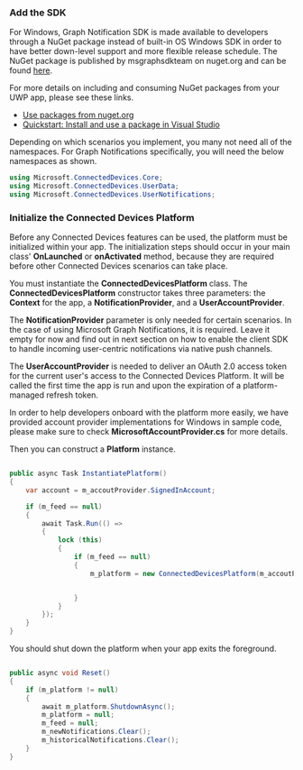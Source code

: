 ### Add the SDK

For Windows, Graph Notification SDK is made available to developers through a NuGet package instead of built-in OS Windows SDK in order to have better down-level support and more flexible release schedule. 
The NuGet package is published by msgraphsdkteam on nuget.org and can be found [here](https://www.nuget.org/profiles/msgraphsdkteam). 

For more details on including and consuming NuGet packages from your UWP app, please see these links. 
* [Use packages from nuget.org](https://docs.microsoft.com/en-us/azure/devops/artifacts/nuget/upstream-sources?view=vsts&tabs=new-nav)
* [Quickstart: Install and use a package in Visual Studio](https://docs.microsoft.com/en-us/nuget/quickstart/install-and-use-a-package-in-visual-studio)




Depending on which scenarios you implement, you many not need all of the namespaces. For Graph Notifications specifically, you will need the below namespaces as shown.


```C#
using Microsoft.ConnectedDevices.Core;
using Microsoft.ConnectedDevices.UserData;
using Microsoft.ConnectedDevices.UserNotifications;

```


### Initialize the Connected Devices Platform

Before any Connected Devices features can be used, the platform must be initialized within your app. The initialization steps should occur in your main class' **OnLaunched** or **onActivated** method, because they are required before other Connected Devices scenarios can take place. 

You must instantiate the **ConnectedDevicesPlatform** class. The **ConnectedDevicesPlatform** constructor takes three parameters: the **Context** for the app, a **NotificationProvider**, and a **UserAccountProvider**.

The **NotificationProvider** parameter is only needed for certain scenarios. In the case of using Microsoft Graph Notifications, it is required. Leave it empty for now and find out in next section on how to enable the client SDK to handle incoming user-centric notifications via native push channels.

The **UserAccountProvider** is needed to deliver an OAuth 2.0 access token for the current user's access to the Connected Devices Platform. It will be called the first time the app is run and upon the expiration of a platform-managed refresh token. 

In order to help developers onboard with the platform more easily, we have provided account provider implementations for Windows in sample code, please make sure to check **MicrosoftAccountProvider.cs** for more details. 

Then you can construct a **Platform** instance. 

```C#

public async Task InstantiatePlatform()
{
    var account = m_accoutProvider.SignedInAccount;

    if (m_feed == null)
    {
        await Task.Run(() =>
        {
            lock (this)
            {
                if (m_feed == null)
                {
                    m_platform = new ConnectedDevicesPlatform(m_accoutProvider, this);


                }
            }
        });
    }
}

```

You should shut down the platform when your app exits the foreground.

```C#

public async void Reset()
{
    if (m_platform != null)
    {
        await m_platform.ShutdownAsync();
        m_platform = null;
        m_feed = null;
        m_newNotifications.Clear();
        m_historicalNotifications.Clear();
    }
}

```
